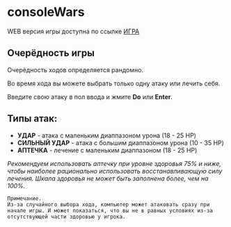# consoleWars 

WEB версия игры доступна по ссылке [ИГРА](https://zsmax.github.io/consoleWars/)

## Очерёдность игры 

Очерёдность ходов определяется рандомно.

Во время хода вы можете выбрать только одну атаку или лечить себя.

Введите свою атаку в пол ввода и жмите **Do** или **Enter**.

## Типы атак:

* **УДАР**   - атака с маленьким диаппазоном урона (18 - 25 HP)
* **СИЛЬНЫЙ УДАР** - атака с большим диаппазоном урона (10 - 35 HP)
* **АПТЕЧКА** - лечение с маленьким диаппазоном (18 - 25 HP)

*Рекомендуем использовать аптечку при уровне здоровья 75% и ниже, чтобы наиболее рационально использовать восстанавливающую силу лечения. Шкала здоровья не может быть заполнена более, чем на 100%.*

    Примечание.
    Из-за случайного выбора хода, компьютер может атаковать сразу при начале игры. И может показаться, что вы не в равных условиях из-за отсутствующей части здоровью у игрока.